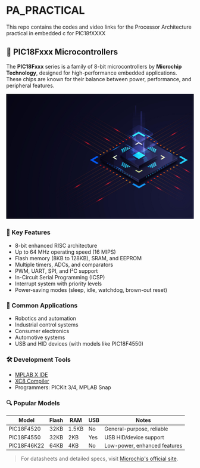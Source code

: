 # PA_PRACTICAL
This repo contains the codes and video links for the Processor Architecture practical in embedded c for PIC18fXXXX
## 📘 PIC18Fxxx Microcontrollers

The **PIC18Fxxx** series is a family of 8-bit microcontrollers by **Microchip Technology**, designed for high-performance embedded applications. These chips are known for their balance between power, performance, and peripheral features.

[![Watch the playlist](./pa_bg.jpg)](https://www.youtube.com/watch?v=H7nk8-T8Uyg&list=PL-Bn8QUxn4aLPs6W4V3Inx0KG98ZyfR3K&pp=gAQB)

### 🔧 Key Features
- 8-bit enhanced RISC architecture
- Up to 64 MHz operating speed (16 MIPS)
- Flash memory (8KB to 128KB), SRAM, and EEPROM
- Multiple timers, ADCs, and comparators
- PWM, UART, SPI, and I²C support
- In-Circuit Serial Programming (ICSP)
- Interrupt system with priority levels
- Power-saving modes (sleep, idle, watchdog, brown-out reset)

### 🧠 Common Applications
- Robotics and automation
- Industrial control systems
- Consumer electronics
- Automotive systems
- USB and HID devices (with models like PIC18F4550)

### 🛠️ Development Tools
- [MPLAB X IDE](https://www.microchip.com/en-us/tools-resources/develop/mplab-x-ide)
- [XC8 Compiler](https://www.microchip.com/en-us/tools-resources/develop/mplab-xc-compilers)
- Programmers: PICKit 3/4, MPLAB Snap

### 🔍 Popular Models
| Model        | Flash | RAM  | USB | Notes                        |
|--------------|-------|------|-----|------------------------------|
| PIC18F4520   | 32KB  | 1.5KB| No  | General-purpose, reliable    |
| PIC18F4550   | 32KB  | 2KB  | Yes | USB HID/device support       |
| PIC18F46K22  | 64KB  | 4KB  | No  | Low-power, enhanced features |

> For datasheets and detailed specs, visit [Microchip's official site](https://www.microchip.com/en-us/products/microcontrollers-and-microprocessors/8-bit-mcus/pic-mcus/pic18f).



